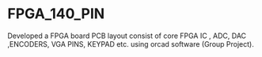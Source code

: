 # FPGA_140_PIN
Developed a FPGA board PCB layout consist of core FPGA IC , ADC, DAC ,ENCODERS, VGA PINS, KEYPAD etc. using orcad software (Group Project).
